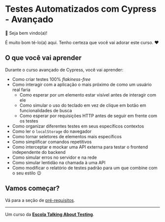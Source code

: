 # Testes Automatizados com Cypress - Avançado

👋 Seja bem vindo(a)!

É muito bom té-lo(a) aqui. Tenho certeza que você vai adorar este curso. ❤️

## O que você vai aprender

Durante o curso avançado de Cypress, você vai aprender:

- Como criar testes 100% _flakiness-free_
- Como interagir com a aplicação o mais próximo de como um usuário real faria
  - Como esperar por um elemento estar visível antes de interagir com ele
  - Como simular o uso do teclado em vez de clique em botão em funcionalidades de busca
  - Como esperar por requisições HTTP antes de seguir em frente com os testes
- Como organizar diferentes testes em seus específicos contextos
- Como ler o `localStorage` do navegador
- Como tornar seletores de elementos mais específicos
- Como simplificar comandos repetitivos
- Como interceptar e mockar uma API externa para testar o frontend independente do backend
- Como simular erros no servidor e na rede
- Como simular lentidão na chamada à uma API
- Como modificar o relatório de testes padrão para um que combine com o seu estilo 😉

## Vamos começar?

Vá para a seção de [pré-requisitos](./lessons/0.md).

___

Um curso da [**Escola Talking About Testing**](https://udemy.com/user/walmyr).
